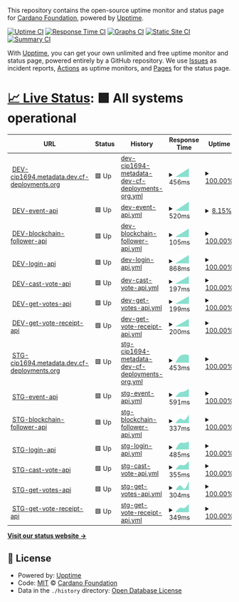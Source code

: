 This repository contains the open-source uptime monitor and status page for [Cardano Foundation](https://cardanofoundation.org), powered by [Upptime](https://github.com/upptime/upptime).

[![Uptime CI](https://github.com/cardano-foundation/cf-summit-evoting-status/workflows/Uptime%20CI/badge.svg)](https://github.com/cardano-foundation/cf-summit-evoting-status/actions?query=workflow%3A%22Uptime+CI%22)
[![Response Time CI](https://github.com/cardano-foundation/cf-summit-evoting-status/workflows/Response%20Time%20CI/badge.svg)](https://github.com/cardano-foundation/cf-summit-evoting-status/actions?query=workflow%3A%22Response+Time+CI%22)
[![Graphs CI](https://github.com/cardano-foundation/cf-summit-evoting-status/workflows/Graphs%20CI/badge.svg)](https://github.com/cardano-foundation/cf-summit-evoting-status/actions?query=workflow%3A%22Graphs+CI%22)
[![Static Site CI](https://github.com/cardano-foundation/cf-summit-evoting-status/workflows/Static%20Site%20CI/badge.svg)](https://github.com/cardano-foundation/cf-summit-evoting-status/actions?query=workflow%3A%22Static+Site+CI%22)
[![Summary CI](https://github.com/cardano-foundation/cf-summit-evoting-status/workflows/Summary%20CI/badge.svg)](https://github.com/cardano-foundation/cf-summit-evoting-status/actions?query=workflow%3A%22Summary+CI%22)

With [Upptime](https://upptime.js.org), you can get your own unlimited and free uptime monitor and status page, powered entirely by a GitHub repository. We use [Issues](https://github.com/cardano-foundation/cf-summit-evoting-status/issues) as incident reports, [Actions](https://github.com/cardano-foundation/cf-summit-evoting-status/actions) as uptime monitors, and [Pages](https://status.voting.summit.cardano.org) for the status page.

# [📈 Live Status](https://status.voting.summit.cardano.org): <!--live status--> **🟩 All systems operational**

<!--start: status pages-->
<!-- This summary is generated by Upptime (https://github.com/upptime/upptime) -->
<!-- Do not edit this manually, your changes will be overwritten -->
<!-- prettier-ignore -->
| URL | Status | History | Response Time | Uptime |
| --- | ------ | ------- | ------------- | ------ |
| <img alt="" src="https://icons.duckduckgo.com/ip3/dev.cf-cip1694-preprod.eu-west-1.metadata.dev.cf-deployments.org.ico" height="13"> [DEV-cip1694.metadata.dev.cf-deployments.org](https://dev.cf-cip1694-preprod.eu-west-1.metadata.dev.cf-deployments.org/) | 🟩 Up | [dev-cip1694-metadata-dev-cf-deployments-org.yml](https://github.com/cardano-foundation/cf-cip1694-ballot-status/commits/HEAD/history/dev-cip1694-metadata-dev-cf-deployments-org.yml) | <details><summary><img alt="Response time graph" src="./graphs/dev-cip1694-metadata-dev-cf-deployments-org/response-time-week.png" height="20"> 456ms</summary><br><a href="https://status.1694ballot.cardano.org/history/dev-cip1694-metadata-dev-cf-deployments-org"><img alt="Response time 456" src="https://img.shields.io/endpoint?url=https%3A%2F%2Fraw.githubusercontent.com%2Fcardano-foundation%2Fcf-cip1694-ballot-status%2FHEAD%2Fapi%2Fdev-cip1694-metadata-dev-cf-deployments-org%2Fresponse-time.json"></a><br><a href="https://status.1694ballot.cardano.org/history/dev-cip1694-metadata-dev-cf-deployments-org"><img alt="24-hour response time 456" src="https://img.shields.io/endpoint?url=https%3A%2F%2Fraw.githubusercontent.com%2Fcardano-foundation%2Fcf-cip1694-ballot-status%2FHEAD%2Fapi%2Fdev-cip1694-metadata-dev-cf-deployments-org%2Fresponse-time-day.json"></a><br><a href="https://status.1694ballot.cardano.org/history/dev-cip1694-metadata-dev-cf-deployments-org"><img alt="7-day response time 456" src="https://img.shields.io/endpoint?url=https%3A%2F%2Fraw.githubusercontent.com%2Fcardano-foundation%2Fcf-cip1694-ballot-status%2FHEAD%2Fapi%2Fdev-cip1694-metadata-dev-cf-deployments-org%2Fresponse-time-week.json"></a><br><a href="https://status.1694ballot.cardano.org/history/dev-cip1694-metadata-dev-cf-deployments-org"><img alt="30-day response time 456" src="https://img.shields.io/endpoint?url=https%3A%2F%2Fraw.githubusercontent.com%2Fcardano-foundation%2Fcf-cip1694-ballot-status%2FHEAD%2Fapi%2Fdev-cip1694-metadata-dev-cf-deployments-org%2Fresponse-time-month.json"></a><br><a href="https://status.1694ballot.cardano.org/history/dev-cip1694-metadata-dev-cf-deployments-org"><img alt="1-year response time 456" src="https://img.shields.io/endpoint?url=https%3A%2F%2Fraw.githubusercontent.com%2Fcardano-foundation%2Fcf-cip1694-ballot-status%2FHEAD%2Fapi%2Fdev-cip1694-metadata-dev-cf-deployments-org%2Fresponse-time-year.json"></a></details> | <details><summary><a href="https://status.1694ballot.cardano.org/history/dev-cip1694-metadata-dev-cf-deployments-org">100.00%</a></summary><a href="https://status.1694ballot.cardano.org/history/dev-cip1694-metadata-dev-cf-deployments-org"><img alt="All-time uptime 100.00%" src="https://img.shields.io/endpoint?url=https%3A%2F%2Fraw.githubusercontent.com%2Fcardano-foundation%2Fcf-cip1694-ballot-status%2FHEAD%2Fapi%2Fdev-cip1694-metadata-dev-cf-deployments-org%2Fuptime.json"></a><br><a href="https://status.1694ballot.cardano.org/history/dev-cip1694-metadata-dev-cf-deployments-org"><img alt="24-hour uptime 100.00%" src="https://img.shields.io/endpoint?url=https%3A%2F%2Fraw.githubusercontent.com%2Fcardano-foundation%2Fcf-cip1694-ballot-status%2FHEAD%2Fapi%2Fdev-cip1694-metadata-dev-cf-deployments-org%2Fuptime-day.json"></a><br><a href="https://status.1694ballot.cardano.org/history/dev-cip1694-metadata-dev-cf-deployments-org"><img alt="7-day uptime 100.00%" src="https://img.shields.io/endpoint?url=https%3A%2F%2Fraw.githubusercontent.com%2Fcardano-foundation%2Fcf-cip1694-ballot-status%2FHEAD%2Fapi%2Fdev-cip1694-metadata-dev-cf-deployments-org%2Fuptime-week.json"></a><br><a href="https://status.1694ballot.cardano.org/history/dev-cip1694-metadata-dev-cf-deployments-org"><img alt="30-day uptime 100.00%" src="https://img.shields.io/endpoint?url=https%3A%2F%2Fraw.githubusercontent.com%2Fcardano-foundation%2Fcf-cip1694-ballot-status%2FHEAD%2Fapi%2Fdev-cip1694-metadata-dev-cf-deployments-org%2Fuptime-month.json"></a><br><a href="https://status.1694ballot.cardano.org/history/dev-cip1694-metadata-dev-cf-deployments-org"><img alt="1-year uptime 100.00%" src="https://img.shields.io/endpoint?url=https%3A%2F%2Fraw.githubusercontent.com%2Fcardano-foundation%2Fcf-cip1694-ballot-status%2FHEAD%2Fapi%2Fdev-cip1694-metadata-dev-cf-deployments-org%2Fuptime-year.json"></a></details>
| <img alt="" src="https://icons.duckduckgo.com/ip3/follower-api.dev.cf-cip1694-preprod.eu-west-1.metadata.dev.cf-deployments.org.ico" height="13"> [DEV-event-api](https://follower-api.dev.cf-cip1694-preprod.eu-west-1.metadata.dev.cf-deployments.org/api/reference/event/CIP-1694_Pre_Ratification_F534) | 🟩 Up | [dev-event-api.yml](https://github.com/cardano-foundation/cf-cip1694-ballot-status/commits/HEAD/history/dev-event-api.yml) | <details><summary><img alt="Response time graph" src="./graphs/dev-event-api/response-time-week.png" height="20"> 520ms</summary><br><a href="https://status.1694ballot.cardano.org/history/dev-event-api"><img alt="Response time 520" src="https://img.shields.io/endpoint?url=https%3A%2F%2Fraw.githubusercontent.com%2Fcardano-foundation%2Fcf-cip1694-ballot-status%2FHEAD%2Fapi%2Fdev-event-api%2Fresponse-time.json"></a><br><a href="https://status.1694ballot.cardano.org/history/dev-event-api"><img alt="24-hour response time 520" src="https://img.shields.io/endpoint?url=https%3A%2F%2Fraw.githubusercontent.com%2Fcardano-foundation%2Fcf-cip1694-ballot-status%2FHEAD%2Fapi%2Fdev-event-api%2Fresponse-time-day.json"></a><br><a href="https://status.1694ballot.cardano.org/history/dev-event-api"><img alt="7-day response time 520" src="https://img.shields.io/endpoint?url=https%3A%2F%2Fraw.githubusercontent.com%2Fcardano-foundation%2Fcf-cip1694-ballot-status%2FHEAD%2Fapi%2Fdev-event-api%2Fresponse-time-week.json"></a><br><a href="https://status.1694ballot.cardano.org/history/dev-event-api"><img alt="30-day response time 520" src="https://img.shields.io/endpoint?url=https%3A%2F%2Fraw.githubusercontent.com%2Fcardano-foundation%2Fcf-cip1694-ballot-status%2FHEAD%2Fapi%2Fdev-event-api%2Fresponse-time-month.json"></a><br><a href="https://status.1694ballot.cardano.org/history/dev-event-api"><img alt="1-year response time 520" src="https://img.shields.io/endpoint?url=https%3A%2F%2Fraw.githubusercontent.com%2Fcardano-foundation%2Fcf-cip1694-ballot-status%2FHEAD%2Fapi%2Fdev-event-api%2Fresponse-time-year.json"></a></details> | <details><summary><a href="https://status.1694ballot.cardano.org/history/dev-event-api">8.15%</a></summary><a href="https://status.1694ballot.cardano.org/history/dev-event-api"><img alt="All-time uptime 8.15%" src="https://img.shields.io/endpoint?url=https%3A%2F%2Fraw.githubusercontent.com%2Fcardano-foundation%2Fcf-cip1694-ballot-status%2FHEAD%2Fapi%2Fdev-event-api%2Fuptime.json"></a><br><a href="https://status.1694ballot.cardano.org/history/dev-event-api"><img alt="24-hour uptime 8.15%" src="https://img.shields.io/endpoint?url=https%3A%2F%2Fraw.githubusercontent.com%2Fcardano-foundation%2Fcf-cip1694-ballot-status%2FHEAD%2Fapi%2Fdev-event-api%2Fuptime-day.json"></a><br><a href="https://status.1694ballot.cardano.org/history/dev-event-api"><img alt="7-day uptime 8.15%" src="https://img.shields.io/endpoint?url=https%3A%2F%2Fraw.githubusercontent.com%2Fcardano-foundation%2Fcf-cip1694-ballot-status%2FHEAD%2Fapi%2Fdev-event-api%2Fuptime-week.json"></a><br><a href="https://status.1694ballot.cardano.org/history/dev-event-api"><img alt="30-day uptime 8.15%" src="https://img.shields.io/endpoint?url=https%3A%2F%2Fraw.githubusercontent.com%2Fcardano-foundation%2Fcf-cip1694-ballot-status%2FHEAD%2Fapi%2Fdev-event-api%2Fuptime-month.json"></a><br><a href="https://status.1694ballot.cardano.org/history/dev-event-api"><img alt="1-year uptime 8.15%" src="https://img.shields.io/endpoint?url=https%3A%2F%2Fraw.githubusercontent.com%2Fcardano-foundation%2Fcf-cip1694-ballot-status%2FHEAD%2Fapi%2Fdev-event-api%2Fuptime-year.json"></a></details>
| <img alt="" src="https://icons.duckduckgo.com/ip3/follower-api.dev.cf-cip1694-preprod.eu-west-1.metadata.dev.cf-deployments.org.ico" height="13"> [DEV-blockchain-follower-api](https://follower-api.dev.cf-cip1694-preprod.eu-west-1.metadata.dev.cf-deployments.org/api/blockchain/tip) | 🟩 Up | [dev-blockchain-follower-api.yml](https://github.com/cardano-foundation/cf-cip1694-ballot-status/commits/HEAD/history/dev-blockchain-follower-api.yml) | <details><summary><img alt="Response time graph" src="./graphs/dev-blockchain-follower-api/response-time-week.png" height="20"> 105ms</summary><br><a href="https://status.1694ballot.cardano.org/history/dev-blockchain-follower-api"><img alt="Response time 105" src="https://img.shields.io/endpoint?url=https%3A%2F%2Fraw.githubusercontent.com%2Fcardano-foundation%2Fcf-cip1694-ballot-status%2FHEAD%2Fapi%2Fdev-blockchain-follower-api%2Fresponse-time.json"></a><br><a href="https://status.1694ballot.cardano.org/history/dev-blockchain-follower-api"><img alt="24-hour response time 105" src="https://img.shields.io/endpoint?url=https%3A%2F%2Fraw.githubusercontent.com%2Fcardano-foundation%2Fcf-cip1694-ballot-status%2FHEAD%2Fapi%2Fdev-blockchain-follower-api%2Fresponse-time-day.json"></a><br><a href="https://status.1694ballot.cardano.org/history/dev-blockchain-follower-api"><img alt="7-day response time 105" src="https://img.shields.io/endpoint?url=https%3A%2F%2Fraw.githubusercontent.com%2Fcardano-foundation%2Fcf-cip1694-ballot-status%2FHEAD%2Fapi%2Fdev-blockchain-follower-api%2Fresponse-time-week.json"></a><br><a href="https://status.1694ballot.cardano.org/history/dev-blockchain-follower-api"><img alt="30-day response time 105" src="https://img.shields.io/endpoint?url=https%3A%2F%2Fraw.githubusercontent.com%2Fcardano-foundation%2Fcf-cip1694-ballot-status%2FHEAD%2Fapi%2Fdev-blockchain-follower-api%2Fresponse-time-month.json"></a><br><a href="https://status.1694ballot.cardano.org/history/dev-blockchain-follower-api"><img alt="1-year response time 105" src="https://img.shields.io/endpoint?url=https%3A%2F%2Fraw.githubusercontent.com%2Fcardano-foundation%2Fcf-cip1694-ballot-status%2FHEAD%2Fapi%2Fdev-blockchain-follower-api%2Fresponse-time-year.json"></a></details> | <details><summary><a href="https://status.1694ballot.cardano.org/history/dev-blockchain-follower-api">100.00%</a></summary><a href="https://status.1694ballot.cardano.org/history/dev-blockchain-follower-api"><img alt="All-time uptime 100.00%" src="https://img.shields.io/endpoint?url=https%3A%2F%2Fraw.githubusercontent.com%2Fcardano-foundation%2Fcf-cip1694-ballot-status%2FHEAD%2Fapi%2Fdev-blockchain-follower-api%2Fuptime.json"></a><br><a href="https://status.1694ballot.cardano.org/history/dev-blockchain-follower-api"><img alt="24-hour uptime 100.00%" src="https://img.shields.io/endpoint?url=https%3A%2F%2Fraw.githubusercontent.com%2Fcardano-foundation%2Fcf-cip1694-ballot-status%2FHEAD%2Fapi%2Fdev-blockchain-follower-api%2Fuptime-day.json"></a><br><a href="https://status.1694ballot.cardano.org/history/dev-blockchain-follower-api"><img alt="7-day uptime 100.00%" src="https://img.shields.io/endpoint?url=https%3A%2F%2Fraw.githubusercontent.com%2Fcardano-foundation%2Fcf-cip1694-ballot-status%2FHEAD%2Fapi%2Fdev-blockchain-follower-api%2Fuptime-week.json"></a><br><a href="https://status.1694ballot.cardano.org/history/dev-blockchain-follower-api"><img alt="30-day uptime 100.00%" src="https://img.shields.io/endpoint?url=https%3A%2F%2Fraw.githubusercontent.com%2Fcardano-foundation%2Fcf-cip1694-ballot-status%2FHEAD%2Fapi%2Fdev-blockchain-follower-api%2Fuptime-month.json"></a><br><a href="https://status.1694ballot.cardano.org/history/dev-blockchain-follower-api"><img alt="1-year uptime 100.00%" src="https://img.shields.io/endpoint?url=https%3A%2F%2Fraw.githubusercontent.com%2Fcardano-foundation%2Fcf-cip1694-ballot-status%2FHEAD%2Fapi%2Fdev-blockchain-follower-api%2Fuptime-year.json"></a></details>
| <img alt="" src="https://icons.duckduckgo.com/ip3/api.dev.cf-cip1694-preprod.eu-west-1.metadata.dev.cf-deployments.org.ico" height="13"> [DEV-login-api](http://api.dev.cf-cip1694-preprod.eu-west-1.metadata.dev.cf-deployments.org/api/auth/login) | 🟩 Up | [dev-login-api.yml](https://github.com/cardano-foundation/cf-cip1694-ballot-status/commits/HEAD/history/dev-login-api.yml) | <details><summary><img alt="Response time graph" src="./graphs/dev-login-api/response-time-week.png" height="20"> 868ms</summary><br><a href="https://status.1694ballot.cardano.org/history/dev-login-api"><img alt="Response time 868" src="https://img.shields.io/endpoint?url=https%3A%2F%2Fraw.githubusercontent.com%2Fcardano-foundation%2Fcf-cip1694-ballot-status%2FHEAD%2Fapi%2Fdev-login-api%2Fresponse-time.json"></a><br><a href="https://status.1694ballot.cardano.org/history/dev-login-api"><img alt="24-hour response time 868" src="https://img.shields.io/endpoint?url=https%3A%2F%2Fraw.githubusercontent.com%2Fcardano-foundation%2Fcf-cip1694-ballot-status%2FHEAD%2Fapi%2Fdev-login-api%2Fresponse-time-day.json"></a><br><a href="https://status.1694ballot.cardano.org/history/dev-login-api"><img alt="7-day response time 868" src="https://img.shields.io/endpoint?url=https%3A%2F%2Fraw.githubusercontent.com%2Fcardano-foundation%2Fcf-cip1694-ballot-status%2FHEAD%2Fapi%2Fdev-login-api%2Fresponse-time-week.json"></a><br><a href="https://status.1694ballot.cardano.org/history/dev-login-api"><img alt="30-day response time 868" src="https://img.shields.io/endpoint?url=https%3A%2F%2Fraw.githubusercontent.com%2Fcardano-foundation%2Fcf-cip1694-ballot-status%2FHEAD%2Fapi%2Fdev-login-api%2Fresponse-time-month.json"></a><br><a href="https://status.1694ballot.cardano.org/history/dev-login-api"><img alt="1-year response time 868" src="https://img.shields.io/endpoint?url=https%3A%2F%2Fraw.githubusercontent.com%2Fcardano-foundation%2Fcf-cip1694-ballot-status%2FHEAD%2Fapi%2Fdev-login-api%2Fresponse-time-year.json"></a></details> | <details><summary><a href="https://status.1694ballot.cardano.org/history/dev-login-api">100.00%</a></summary><a href="https://status.1694ballot.cardano.org/history/dev-login-api"><img alt="All-time uptime 100.00%" src="https://img.shields.io/endpoint?url=https%3A%2F%2Fraw.githubusercontent.com%2Fcardano-foundation%2Fcf-cip1694-ballot-status%2FHEAD%2Fapi%2Fdev-login-api%2Fuptime.json"></a><br><a href="https://status.1694ballot.cardano.org/history/dev-login-api"><img alt="24-hour uptime 100.00%" src="https://img.shields.io/endpoint?url=https%3A%2F%2Fraw.githubusercontent.com%2Fcardano-foundation%2Fcf-cip1694-ballot-status%2FHEAD%2Fapi%2Fdev-login-api%2Fuptime-day.json"></a><br><a href="https://status.1694ballot.cardano.org/history/dev-login-api"><img alt="7-day uptime 100.00%" src="https://img.shields.io/endpoint?url=https%3A%2F%2Fraw.githubusercontent.com%2Fcardano-foundation%2Fcf-cip1694-ballot-status%2FHEAD%2Fapi%2Fdev-login-api%2Fuptime-week.json"></a><br><a href="https://status.1694ballot.cardano.org/history/dev-login-api"><img alt="30-day uptime 100.00%" src="https://img.shields.io/endpoint?url=https%3A%2F%2Fraw.githubusercontent.com%2Fcardano-foundation%2Fcf-cip1694-ballot-status%2FHEAD%2Fapi%2Fdev-login-api%2Fuptime-month.json"></a><br><a href="https://status.1694ballot.cardano.org/history/dev-login-api"><img alt="1-year uptime 100.00%" src="https://img.shields.io/endpoint?url=https%3A%2F%2Fraw.githubusercontent.com%2Fcardano-foundation%2Fcf-cip1694-ballot-status%2FHEAD%2Fapi%2Fdev-login-api%2Fuptime-year.json"></a></details>
| <img alt="" src="https://icons.duckduckgo.com/ip3/api.dev.cf-cip1694-preprod.eu-west-1.metadata.dev.cf-deployments.org.ico" height="13"> [DEV-cast-vote-api](http://api.dev.cf-cip1694-preprod.eu-west-1.metadata.dev.cf-deployments.org/api/vote/cast) | 🟩 Up | [dev-cast-vote-api.yml](https://github.com/cardano-foundation/cf-cip1694-ballot-status/commits/HEAD/history/dev-cast-vote-api.yml) | <details><summary><img alt="Response time graph" src="./graphs/dev-cast-vote-api/response-time-week.png" height="20"> 197ms</summary><br><a href="https://status.1694ballot.cardano.org/history/dev-cast-vote-api"><img alt="Response time 197" src="https://img.shields.io/endpoint?url=https%3A%2F%2Fraw.githubusercontent.com%2Fcardano-foundation%2Fcf-cip1694-ballot-status%2FHEAD%2Fapi%2Fdev-cast-vote-api%2Fresponse-time.json"></a><br><a href="https://status.1694ballot.cardano.org/history/dev-cast-vote-api"><img alt="24-hour response time 197" src="https://img.shields.io/endpoint?url=https%3A%2F%2Fraw.githubusercontent.com%2Fcardano-foundation%2Fcf-cip1694-ballot-status%2FHEAD%2Fapi%2Fdev-cast-vote-api%2Fresponse-time-day.json"></a><br><a href="https://status.1694ballot.cardano.org/history/dev-cast-vote-api"><img alt="7-day response time 197" src="https://img.shields.io/endpoint?url=https%3A%2F%2Fraw.githubusercontent.com%2Fcardano-foundation%2Fcf-cip1694-ballot-status%2FHEAD%2Fapi%2Fdev-cast-vote-api%2Fresponse-time-week.json"></a><br><a href="https://status.1694ballot.cardano.org/history/dev-cast-vote-api"><img alt="30-day response time 197" src="https://img.shields.io/endpoint?url=https%3A%2F%2Fraw.githubusercontent.com%2Fcardano-foundation%2Fcf-cip1694-ballot-status%2FHEAD%2Fapi%2Fdev-cast-vote-api%2Fresponse-time-month.json"></a><br><a href="https://status.1694ballot.cardano.org/history/dev-cast-vote-api"><img alt="1-year response time 197" src="https://img.shields.io/endpoint?url=https%3A%2F%2Fraw.githubusercontent.com%2Fcardano-foundation%2Fcf-cip1694-ballot-status%2FHEAD%2Fapi%2Fdev-cast-vote-api%2Fresponse-time-year.json"></a></details> | <details><summary><a href="https://status.1694ballot.cardano.org/history/dev-cast-vote-api">100.00%</a></summary><a href="https://status.1694ballot.cardano.org/history/dev-cast-vote-api"><img alt="All-time uptime 100.00%" src="https://img.shields.io/endpoint?url=https%3A%2F%2Fraw.githubusercontent.com%2Fcardano-foundation%2Fcf-cip1694-ballot-status%2FHEAD%2Fapi%2Fdev-cast-vote-api%2Fuptime.json"></a><br><a href="https://status.1694ballot.cardano.org/history/dev-cast-vote-api"><img alt="24-hour uptime 100.00%" src="https://img.shields.io/endpoint?url=https%3A%2F%2Fraw.githubusercontent.com%2Fcardano-foundation%2Fcf-cip1694-ballot-status%2FHEAD%2Fapi%2Fdev-cast-vote-api%2Fuptime-day.json"></a><br><a href="https://status.1694ballot.cardano.org/history/dev-cast-vote-api"><img alt="7-day uptime 100.00%" src="https://img.shields.io/endpoint?url=https%3A%2F%2Fraw.githubusercontent.com%2Fcardano-foundation%2Fcf-cip1694-ballot-status%2FHEAD%2Fapi%2Fdev-cast-vote-api%2Fuptime-week.json"></a><br><a href="https://status.1694ballot.cardano.org/history/dev-cast-vote-api"><img alt="30-day uptime 100.00%" src="https://img.shields.io/endpoint?url=https%3A%2F%2Fraw.githubusercontent.com%2Fcardano-foundation%2Fcf-cip1694-ballot-status%2FHEAD%2Fapi%2Fdev-cast-vote-api%2Fuptime-month.json"></a><br><a href="https://status.1694ballot.cardano.org/history/dev-cast-vote-api"><img alt="1-year uptime 100.00%" src="https://img.shields.io/endpoint?url=https%3A%2F%2Fraw.githubusercontent.com%2Fcardano-foundation%2Fcf-cip1694-ballot-status%2FHEAD%2Fapi%2Fdev-cast-vote-api%2Fuptime-year.json"></a></details>
| <img alt="" src="https://icons.duckduckgo.com/ip3/api.dev.cf-cip1694-preprod.eu-west-1.metadata.dev.cf-deployments.org.ico" height="13"> [DEV-get-votes-api](http://api.dev.cf-cip1694-preprod.eu-west-1.metadata.dev.cf-deployments.org/api/vote/votes/CIP-1694_Pre_Ratification_F534) | 🟩 Up | [dev-get-votes-api.yml](https://github.com/cardano-foundation/cf-cip1694-ballot-status/commits/HEAD/history/dev-get-votes-api.yml) | <details><summary><img alt="Response time graph" src="./graphs/dev-get-votes-api/response-time-week.png" height="20"> 199ms</summary><br><a href="https://status.1694ballot.cardano.org/history/dev-get-votes-api"><img alt="Response time 199" src="https://img.shields.io/endpoint?url=https%3A%2F%2Fraw.githubusercontent.com%2Fcardano-foundation%2Fcf-cip1694-ballot-status%2FHEAD%2Fapi%2Fdev-get-votes-api%2Fresponse-time.json"></a><br><a href="https://status.1694ballot.cardano.org/history/dev-get-votes-api"><img alt="24-hour response time 199" src="https://img.shields.io/endpoint?url=https%3A%2F%2Fraw.githubusercontent.com%2Fcardano-foundation%2Fcf-cip1694-ballot-status%2FHEAD%2Fapi%2Fdev-get-votes-api%2Fresponse-time-day.json"></a><br><a href="https://status.1694ballot.cardano.org/history/dev-get-votes-api"><img alt="7-day response time 199" src="https://img.shields.io/endpoint?url=https%3A%2F%2Fraw.githubusercontent.com%2Fcardano-foundation%2Fcf-cip1694-ballot-status%2FHEAD%2Fapi%2Fdev-get-votes-api%2Fresponse-time-week.json"></a><br><a href="https://status.1694ballot.cardano.org/history/dev-get-votes-api"><img alt="30-day response time 199" src="https://img.shields.io/endpoint?url=https%3A%2F%2Fraw.githubusercontent.com%2Fcardano-foundation%2Fcf-cip1694-ballot-status%2FHEAD%2Fapi%2Fdev-get-votes-api%2Fresponse-time-month.json"></a><br><a href="https://status.1694ballot.cardano.org/history/dev-get-votes-api"><img alt="1-year response time 199" src="https://img.shields.io/endpoint?url=https%3A%2F%2Fraw.githubusercontent.com%2Fcardano-foundation%2Fcf-cip1694-ballot-status%2FHEAD%2Fapi%2Fdev-get-votes-api%2Fresponse-time-year.json"></a></details> | <details><summary><a href="https://status.1694ballot.cardano.org/history/dev-get-votes-api">100.00%</a></summary><a href="https://status.1694ballot.cardano.org/history/dev-get-votes-api"><img alt="All-time uptime 100.00%" src="https://img.shields.io/endpoint?url=https%3A%2F%2Fraw.githubusercontent.com%2Fcardano-foundation%2Fcf-cip1694-ballot-status%2FHEAD%2Fapi%2Fdev-get-votes-api%2Fuptime.json"></a><br><a href="https://status.1694ballot.cardano.org/history/dev-get-votes-api"><img alt="24-hour uptime 100.00%" src="https://img.shields.io/endpoint?url=https%3A%2F%2Fraw.githubusercontent.com%2Fcardano-foundation%2Fcf-cip1694-ballot-status%2FHEAD%2Fapi%2Fdev-get-votes-api%2Fuptime-day.json"></a><br><a href="https://status.1694ballot.cardano.org/history/dev-get-votes-api"><img alt="7-day uptime 100.00%" src="https://img.shields.io/endpoint?url=https%3A%2F%2Fraw.githubusercontent.com%2Fcardano-foundation%2Fcf-cip1694-ballot-status%2FHEAD%2Fapi%2Fdev-get-votes-api%2Fuptime-week.json"></a><br><a href="https://status.1694ballot.cardano.org/history/dev-get-votes-api"><img alt="30-day uptime 100.00%" src="https://img.shields.io/endpoint?url=https%3A%2F%2Fraw.githubusercontent.com%2Fcardano-foundation%2Fcf-cip1694-ballot-status%2FHEAD%2Fapi%2Fdev-get-votes-api%2Fuptime-month.json"></a><br><a href="https://status.1694ballot.cardano.org/history/dev-get-votes-api"><img alt="1-year uptime 100.00%" src="https://img.shields.io/endpoint?url=https%3A%2F%2Fraw.githubusercontent.com%2Fcardano-foundation%2Fcf-cip1694-ballot-status%2FHEAD%2Fapi%2Fdev-get-votes-api%2Fuptime-year.json"></a></details>
| <img alt="" src="https://icons.duckduckgo.com/ip3/api.dev.cf-cip1694-preprod.eu-west-1.metadata.dev.cf-deployments.org.ico" height="13"> [DEV-get-vote-receipt-api](http://api.dev.cf-cip1694-preprod.eu-west-1.metadata.dev.cf-deployments.org/api/vote/receipt/CIP-1694_Pre_Ratification_F534/AMBASSADOR) | 🟩 Up | [dev-get-vote-receipt-api.yml](https://github.com/cardano-foundation/cf-cip1694-ballot-status/commits/HEAD/history/dev-get-vote-receipt-api.yml) | <details><summary><img alt="Response time graph" src="./graphs/dev-get-vote-receipt-api/response-time-week.png" height="20"> 200ms</summary><br><a href="https://status.1694ballot.cardano.org/history/dev-get-vote-receipt-api"><img alt="Response time 200" src="https://img.shields.io/endpoint?url=https%3A%2F%2Fraw.githubusercontent.com%2Fcardano-foundation%2Fcf-cip1694-ballot-status%2FHEAD%2Fapi%2Fdev-get-vote-receipt-api%2Fresponse-time.json"></a><br><a href="https://status.1694ballot.cardano.org/history/dev-get-vote-receipt-api"><img alt="24-hour response time 200" src="https://img.shields.io/endpoint?url=https%3A%2F%2Fraw.githubusercontent.com%2Fcardano-foundation%2Fcf-cip1694-ballot-status%2FHEAD%2Fapi%2Fdev-get-vote-receipt-api%2Fresponse-time-day.json"></a><br><a href="https://status.1694ballot.cardano.org/history/dev-get-vote-receipt-api"><img alt="7-day response time 200" src="https://img.shields.io/endpoint?url=https%3A%2F%2Fraw.githubusercontent.com%2Fcardano-foundation%2Fcf-cip1694-ballot-status%2FHEAD%2Fapi%2Fdev-get-vote-receipt-api%2Fresponse-time-week.json"></a><br><a href="https://status.1694ballot.cardano.org/history/dev-get-vote-receipt-api"><img alt="30-day response time 200" src="https://img.shields.io/endpoint?url=https%3A%2F%2Fraw.githubusercontent.com%2Fcardano-foundation%2Fcf-cip1694-ballot-status%2FHEAD%2Fapi%2Fdev-get-vote-receipt-api%2Fresponse-time-month.json"></a><br><a href="https://status.1694ballot.cardano.org/history/dev-get-vote-receipt-api"><img alt="1-year response time 200" src="https://img.shields.io/endpoint?url=https%3A%2F%2Fraw.githubusercontent.com%2Fcardano-foundation%2Fcf-cip1694-ballot-status%2FHEAD%2Fapi%2Fdev-get-vote-receipt-api%2Fresponse-time-year.json"></a></details> | <details><summary><a href="https://status.1694ballot.cardano.org/history/dev-get-vote-receipt-api">100.00%</a></summary><a href="https://status.1694ballot.cardano.org/history/dev-get-vote-receipt-api"><img alt="All-time uptime 100.00%" src="https://img.shields.io/endpoint?url=https%3A%2F%2Fraw.githubusercontent.com%2Fcardano-foundation%2Fcf-cip1694-ballot-status%2FHEAD%2Fapi%2Fdev-get-vote-receipt-api%2Fuptime.json"></a><br><a href="https://status.1694ballot.cardano.org/history/dev-get-vote-receipt-api"><img alt="24-hour uptime 100.00%" src="https://img.shields.io/endpoint?url=https%3A%2F%2Fraw.githubusercontent.com%2Fcardano-foundation%2Fcf-cip1694-ballot-status%2FHEAD%2Fapi%2Fdev-get-vote-receipt-api%2Fuptime-day.json"></a><br><a href="https://status.1694ballot.cardano.org/history/dev-get-vote-receipt-api"><img alt="7-day uptime 100.00%" src="https://img.shields.io/endpoint?url=https%3A%2F%2Fraw.githubusercontent.com%2Fcardano-foundation%2Fcf-cip1694-ballot-status%2FHEAD%2Fapi%2Fdev-get-vote-receipt-api%2Fuptime-week.json"></a><br><a href="https://status.1694ballot.cardano.org/history/dev-get-vote-receipt-api"><img alt="30-day uptime 100.00%" src="https://img.shields.io/endpoint?url=https%3A%2F%2Fraw.githubusercontent.com%2Fcardano-foundation%2Fcf-cip1694-ballot-status%2FHEAD%2Fapi%2Fdev-get-vote-receipt-api%2Fuptime-month.json"></a><br><a href="https://status.1694ballot.cardano.org/history/dev-get-vote-receipt-api"><img alt="1-year uptime 100.00%" src="https://img.shields.io/endpoint?url=https%3A%2F%2Fraw.githubusercontent.com%2Fcardano-foundation%2Fcf-cip1694-ballot-status%2FHEAD%2Fapi%2Fdev-get-vote-receipt-api%2Fuptime-year.json"></a></details>
| <img alt="" src="https://icons.duckduckgo.com/ip3/cip1694.metadata.dev.cf-deployments.org.ico" height="13"> [STG-cip1694.metadata.dev.cf-deployments.org](https://cip1694.metadata.dev.cf-deployments.org/) | 🟩 Up | [stg-cip1694-metadata-dev-cf-deployments-org.yml](https://github.com/cardano-foundation/cf-cip1694-ballot-status/commits/HEAD/history/stg-cip1694-metadata-dev-cf-deployments-org.yml) | <details><summary><img alt="Response time graph" src="./graphs/stg-cip1694-metadata-dev-cf-deployments-org/response-time-week.png" height="20"> 453ms</summary><br><a href="https://status.1694ballot.cardano.org/history/stg-cip1694-metadata-dev-cf-deployments-org"><img alt="Response time 453" src="https://img.shields.io/endpoint?url=https%3A%2F%2Fraw.githubusercontent.com%2Fcardano-foundation%2Fcf-cip1694-ballot-status%2FHEAD%2Fapi%2Fstg-cip1694-metadata-dev-cf-deployments-org%2Fresponse-time.json"></a><br><a href="https://status.1694ballot.cardano.org/history/stg-cip1694-metadata-dev-cf-deployments-org"><img alt="24-hour response time 453" src="https://img.shields.io/endpoint?url=https%3A%2F%2Fraw.githubusercontent.com%2Fcardano-foundation%2Fcf-cip1694-ballot-status%2FHEAD%2Fapi%2Fstg-cip1694-metadata-dev-cf-deployments-org%2Fresponse-time-day.json"></a><br><a href="https://status.1694ballot.cardano.org/history/stg-cip1694-metadata-dev-cf-deployments-org"><img alt="7-day response time 453" src="https://img.shields.io/endpoint?url=https%3A%2F%2Fraw.githubusercontent.com%2Fcardano-foundation%2Fcf-cip1694-ballot-status%2FHEAD%2Fapi%2Fstg-cip1694-metadata-dev-cf-deployments-org%2Fresponse-time-week.json"></a><br><a href="https://status.1694ballot.cardano.org/history/stg-cip1694-metadata-dev-cf-deployments-org"><img alt="30-day response time 453" src="https://img.shields.io/endpoint?url=https%3A%2F%2Fraw.githubusercontent.com%2Fcardano-foundation%2Fcf-cip1694-ballot-status%2FHEAD%2Fapi%2Fstg-cip1694-metadata-dev-cf-deployments-org%2Fresponse-time-month.json"></a><br><a href="https://status.1694ballot.cardano.org/history/stg-cip1694-metadata-dev-cf-deployments-org"><img alt="1-year response time 453" src="https://img.shields.io/endpoint?url=https%3A%2F%2Fraw.githubusercontent.com%2Fcardano-foundation%2Fcf-cip1694-ballot-status%2FHEAD%2Fapi%2Fstg-cip1694-metadata-dev-cf-deployments-org%2Fresponse-time-year.json"></a></details> | <details><summary><a href="https://status.1694ballot.cardano.org/history/stg-cip1694-metadata-dev-cf-deployments-org">100.00%</a></summary><a href="https://status.1694ballot.cardano.org/history/stg-cip1694-metadata-dev-cf-deployments-org"><img alt="All-time uptime 100.00%" src="https://img.shields.io/endpoint?url=https%3A%2F%2Fraw.githubusercontent.com%2Fcardano-foundation%2Fcf-cip1694-ballot-status%2FHEAD%2Fapi%2Fstg-cip1694-metadata-dev-cf-deployments-org%2Fuptime.json"></a><br><a href="https://status.1694ballot.cardano.org/history/stg-cip1694-metadata-dev-cf-deployments-org"><img alt="24-hour uptime 100.00%" src="https://img.shields.io/endpoint?url=https%3A%2F%2Fraw.githubusercontent.com%2Fcardano-foundation%2Fcf-cip1694-ballot-status%2FHEAD%2Fapi%2Fstg-cip1694-metadata-dev-cf-deployments-org%2Fuptime-day.json"></a><br><a href="https://status.1694ballot.cardano.org/history/stg-cip1694-metadata-dev-cf-deployments-org"><img alt="7-day uptime 100.00%" src="https://img.shields.io/endpoint?url=https%3A%2F%2Fraw.githubusercontent.com%2Fcardano-foundation%2Fcf-cip1694-ballot-status%2FHEAD%2Fapi%2Fstg-cip1694-metadata-dev-cf-deployments-org%2Fuptime-week.json"></a><br><a href="https://status.1694ballot.cardano.org/history/stg-cip1694-metadata-dev-cf-deployments-org"><img alt="30-day uptime 100.00%" src="https://img.shields.io/endpoint?url=https%3A%2F%2Fraw.githubusercontent.com%2Fcardano-foundation%2Fcf-cip1694-ballot-status%2FHEAD%2Fapi%2Fstg-cip1694-metadata-dev-cf-deployments-org%2Fuptime-month.json"></a><br><a href="https://status.1694ballot.cardano.org/history/stg-cip1694-metadata-dev-cf-deployments-org"><img alt="1-year uptime 100.00%" src="https://img.shields.io/endpoint?url=https%3A%2F%2Fraw.githubusercontent.com%2Fcardano-foundation%2Fcf-cip1694-ballot-status%2FHEAD%2Fapi%2Fstg-cip1694-metadata-dev-cf-deployments-org%2Fuptime-year.json"></a></details>
| <img alt="" src="https://icons.duckduckgo.com/ip3/follower-api.cip1694.metadata.dev.cf-deployments.org.ico" height="13"> [STG-event-api](https://follower-api.cip1694.metadata.dev.cf-deployments.org/api/reference/event/CIP-1694_Pre_Ratification_B240) | 🟩 Up | [stg-event-api.yml](https://github.com/cardano-foundation/cf-cip1694-ballot-status/commits/HEAD/history/stg-event-api.yml) | <details><summary><img alt="Response time graph" src="./graphs/stg-event-api/response-time-week.png" height="20"> 591ms</summary><br><a href="https://status.1694ballot.cardano.org/history/stg-event-api"><img alt="Response time 591" src="https://img.shields.io/endpoint?url=https%3A%2F%2Fraw.githubusercontent.com%2Fcardano-foundation%2Fcf-cip1694-ballot-status%2FHEAD%2Fapi%2Fstg-event-api%2Fresponse-time.json"></a><br><a href="https://status.1694ballot.cardano.org/history/stg-event-api"><img alt="24-hour response time 591" src="https://img.shields.io/endpoint?url=https%3A%2F%2Fraw.githubusercontent.com%2Fcardano-foundation%2Fcf-cip1694-ballot-status%2FHEAD%2Fapi%2Fstg-event-api%2Fresponse-time-day.json"></a><br><a href="https://status.1694ballot.cardano.org/history/stg-event-api"><img alt="7-day response time 591" src="https://img.shields.io/endpoint?url=https%3A%2F%2Fraw.githubusercontent.com%2Fcardano-foundation%2Fcf-cip1694-ballot-status%2FHEAD%2Fapi%2Fstg-event-api%2Fresponse-time-week.json"></a><br><a href="https://status.1694ballot.cardano.org/history/stg-event-api"><img alt="30-day response time 591" src="https://img.shields.io/endpoint?url=https%3A%2F%2Fraw.githubusercontent.com%2Fcardano-foundation%2Fcf-cip1694-ballot-status%2FHEAD%2Fapi%2Fstg-event-api%2Fresponse-time-month.json"></a><br><a href="https://status.1694ballot.cardano.org/history/stg-event-api"><img alt="1-year response time 591" src="https://img.shields.io/endpoint?url=https%3A%2F%2Fraw.githubusercontent.com%2Fcardano-foundation%2Fcf-cip1694-ballot-status%2FHEAD%2Fapi%2Fstg-event-api%2Fresponse-time-year.json"></a></details> | <details><summary><a href="https://status.1694ballot.cardano.org/history/stg-event-api">100.00%</a></summary><a href="https://status.1694ballot.cardano.org/history/stg-event-api"><img alt="All-time uptime 100.00%" src="https://img.shields.io/endpoint?url=https%3A%2F%2Fraw.githubusercontent.com%2Fcardano-foundation%2Fcf-cip1694-ballot-status%2FHEAD%2Fapi%2Fstg-event-api%2Fuptime.json"></a><br><a href="https://status.1694ballot.cardano.org/history/stg-event-api"><img alt="24-hour uptime 100.00%" src="https://img.shields.io/endpoint?url=https%3A%2F%2Fraw.githubusercontent.com%2Fcardano-foundation%2Fcf-cip1694-ballot-status%2FHEAD%2Fapi%2Fstg-event-api%2Fuptime-day.json"></a><br><a href="https://status.1694ballot.cardano.org/history/stg-event-api"><img alt="7-day uptime 100.00%" src="https://img.shields.io/endpoint?url=https%3A%2F%2Fraw.githubusercontent.com%2Fcardano-foundation%2Fcf-cip1694-ballot-status%2FHEAD%2Fapi%2Fstg-event-api%2Fuptime-week.json"></a><br><a href="https://status.1694ballot.cardano.org/history/stg-event-api"><img alt="30-day uptime 100.00%" src="https://img.shields.io/endpoint?url=https%3A%2F%2Fraw.githubusercontent.com%2Fcardano-foundation%2Fcf-cip1694-ballot-status%2FHEAD%2Fapi%2Fstg-event-api%2Fuptime-month.json"></a><br><a href="https://status.1694ballot.cardano.org/history/stg-event-api"><img alt="1-year uptime 100.00%" src="https://img.shields.io/endpoint?url=https%3A%2F%2Fraw.githubusercontent.com%2Fcardano-foundation%2Fcf-cip1694-ballot-status%2FHEAD%2Fapi%2Fstg-event-api%2Fuptime-year.json"></a></details>
| <img alt="" src="https://icons.duckduckgo.com/ip3/follower-api.cip1694.metadata.dev.cf-deployments.org.ico" height="13"> [STG-blockchain-follower-api](https://follower-api.cip1694.metadata.dev.cf-deployments.org/api/blockchain/tip) | 🟩 Up | [stg-blockchain-follower-api.yml](https://github.com/cardano-foundation/cf-cip1694-ballot-status/commits/HEAD/history/stg-blockchain-follower-api.yml) | <details><summary><img alt="Response time graph" src="./graphs/stg-blockchain-follower-api/response-time-week.png" height="20"> 337ms</summary><br><a href="https://status.1694ballot.cardano.org/history/stg-blockchain-follower-api"><img alt="Response time 337" src="https://img.shields.io/endpoint?url=https%3A%2F%2Fraw.githubusercontent.com%2Fcardano-foundation%2Fcf-cip1694-ballot-status%2FHEAD%2Fapi%2Fstg-blockchain-follower-api%2Fresponse-time.json"></a><br><a href="https://status.1694ballot.cardano.org/history/stg-blockchain-follower-api"><img alt="24-hour response time 337" src="https://img.shields.io/endpoint?url=https%3A%2F%2Fraw.githubusercontent.com%2Fcardano-foundation%2Fcf-cip1694-ballot-status%2FHEAD%2Fapi%2Fstg-blockchain-follower-api%2Fresponse-time-day.json"></a><br><a href="https://status.1694ballot.cardano.org/history/stg-blockchain-follower-api"><img alt="7-day response time 337" src="https://img.shields.io/endpoint?url=https%3A%2F%2Fraw.githubusercontent.com%2Fcardano-foundation%2Fcf-cip1694-ballot-status%2FHEAD%2Fapi%2Fstg-blockchain-follower-api%2Fresponse-time-week.json"></a><br><a href="https://status.1694ballot.cardano.org/history/stg-blockchain-follower-api"><img alt="30-day response time 337" src="https://img.shields.io/endpoint?url=https%3A%2F%2Fraw.githubusercontent.com%2Fcardano-foundation%2Fcf-cip1694-ballot-status%2FHEAD%2Fapi%2Fstg-blockchain-follower-api%2Fresponse-time-month.json"></a><br><a href="https://status.1694ballot.cardano.org/history/stg-blockchain-follower-api"><img alt="1-year response time 337" src="https://img.shields.io/endpoint?url=https%3A%2F%2Fraw.githubusercontent.com%2Fcardano-foundation%2Fcf-cip1694-ballot-status%2FHEAD%2Fapi%2Fstg-blockchain-follower-api%2Fresponse-time-year.json"></a></details> | <details><summary><a href="https://status.1694ballot.cardano.org/history/stg-blockchain-follower-api">100.00%</a></summary><a href="https://status.1694ballot.cardano.org/history/stg-blockchain-follower-api"><img alt="All-time uptime 100.00%" src="https://img.shields.io/endpoint?url=https%3A%2F%2Fraw.githubusercontent.com%2Fcardano-foundation%2Fcf-cip1694-ballot-status%2FHEAD%2Fapi%2Fstg-blockchain-follower-api%2Fuptime.json"></a><br><a href="https://status.1694ballot.cardano.org/history/stg-blockchain-follower-api"><img alt="24-hour uptime 100.00%" src="https://img.shields.io/endpoint?url=https%3A%2F%2Fraw.githubusercontent.com%2Fcardano-foundation%2Fcf-cip1694-ballot-status%2FHEAD%2Fapi%2Fstg-blockchain-follower-api%2Fuptime-day.json"></a><br><a href="https://status.1694ballot.cardano.org/history/stg-blockchain-follower-api"><img alt="7-day uptime 100.00%" src="https://img.shields.io/endpoint?url=https%3A%2F%2Fraw.githubusercontent.com%2Fcardano-foundation%2Fcf-cip1694-ballot-status%2FHEAD%2Fapi%2Fstg-blockchain-follower-api%2Fuptime-week.json"></a><br><a href="https://status.1694ballot.cardano.org/history/stg-blockchain-follower-api"><img alt="30-day uptime 100.00%" src="https://img.shields.io/endpoint?url=https%3A%2F%2Fraw.githubusercontent.com%2Fcardano-foundation%2Fcf-cip1694-ballot-status%2FHEAD%2Fapi%2Fstg-blockchain-follower-api%2Fuptime-month.json"></a><br><a href="https://status.1694ballot.cardano.org/history/stg-blockchain-follower-api"><img alt="1-year uptime 100.00%" src="https://img.shields.io/endpoint?url=https%3A%2F%2Fraw.githubusercontent.com%2Fcardano-foundation%2Fcf-cip1694-ballot-status%2FHEAD%2Fapi%2Fstg-blockchain-follower-api%2Fuptime-year.json"></a></details>
| <img alt="" src="https://icons.duckduckgo.com/ip3/api.cip1694.metadata.dev.cf-deployments.org.ico" height="13"> [STG-login-api](http://api.cip1694.metadata.dev.cf-deployments.org/api/auth/login) | 🟩 Up | [stg-login-api.yml](https://github.com/cardano-foundation/cf-cip1694-ballot-status/commits/HEAD/history/stg-login-api.yml) | <details><summary><img alt="Response time graph" src="./graphs/stg-login-api/response-time-week.png" height="20"> 485ms</summary><br><a href="https://status.1694ballot.cardano.org/history/stg-login-api"><img alt="Response time 485" src="https://img.shields.io/endpoint?url=https%3A%2F%2Fraw.githubusercontent.com%2Fcardano-foundation%2Fcf-cip1694-ballot-status%2FHEAD%2Fapi%2Fstg-login-api%2Fresponse-time.json"></a><br><a href="https://status.1694ballot.cardano.org/history/stg-login-api"><img alt="24-hour response time 485" src="https://img.shields.io/endpoint?url=https%3A%2F%2Fraw.githubusercontent.com%2Fcardano-foundation%2Fcf-cip1694-ballot-status%2FHEAD%2Fapi%2Fstg-login-api%2Fresponse-time-day.json"></a><br><a href="https://status.1694ballot.cardano.org/history/stg-login-api"><img alt="7-day response time 485" src="https://img.shields.io/endpoint?url=https%3A%2F%2Fraw.githubusercontent.com%2Fcardano-foundation%2Fcf-cip1694-ballot-status%2FHEAD%2Fapi%2Fstg-login-api%2Fresponse-time-week.json"></a><br><a href="https://status.1694ballot.cardano.org/history/stg-login-api"><img alt="30-day response time 485" src="https://img.shields.io/endpoint?url=https%3A%2F%2Fraw.githubusercontent.com%2Fcardano-foundation%2Fcf-cip1694-ballot-status%2FHEAD%2Fapi%2Fstg-login-api%2Fresponse-time-month.json"></a><br><a href="https://status.1694ballot.cardano.org/history/stg-login-api"><img alt="1-year response time 485" src="https://img.shields.io/endpoint?url=https%3A%2F%2Fraw.githubusercontent.com%2Fcardano-foundation%2Fcf-cip1694-ballot-status%2FHEAD%2Fapi%2Fstg-login-api%2Fresponse-time-year.json"></a></details> | <details><summary><a href="https://status.1694ballot.cardano.org/history/stg-login-api">100.00%</a></summary><a href="https://status.1694ballot.cardano.org/history/stg-login-api"><img alt="All-time uptime 100.00%" src="https://img.shields.io/endpoint?url=https%3A%2F%2Fraw.githubusercontent.com%2Fcardano-foundation%2Fcf-cip1694-ballot-status%2FHEAD%2Fapi%2Fstg-login-api%2Fuptime.json"></a><br><a href="https://status.1694ballot.cardano.org/history/stg-login-api"><img alt="24-hour uptime 100.00%" src="https://img.shields.io/endpoint?url=https%3A%2F%2Fraw.githubusercontent.com%2Fcardano-foundation%2Fcf-cip1694-ballot-status%2FHEAD%2Fapi%2Fstg-login-api%2Fuptime-day.json"></a><br><a href="https://status.1694ballot.cardano.org/history/stg-login-api"><img alt="7-day uptime 100.00%" src="https://img.shields.io/endpoint?url=https%3A%2F%2Fraw.githubusercontent.com%2Fcardano-foundation%2Fcf-cip1694-ballot-status%2FHEAD%2Fapi%2Fstg-login-api%2Fuptime-week.json"></a><br><a href="https://status.1694ballot.cardano.org/history/stg-login-api"><img alt="30-day uptime 100.00%" src="https://img.shields.io/endpoint?url=https%3A%2F%2Fraw.githubusercontent.com%2Fcardano-foundation%2Fcf-cip1694-ballot-status%2FHEAD%2Fapi%2Fstg-login-api%2Fuptime-month.json"></a><br><a href="https://status.1694ballot.cardano.org/history/stg-login-api"><img alt="1-year uptime 100.00%" src="https://img.shields.io/endpoint?url=https%3A%2F%2Fraw.githubusercontent.com%2Fcardano-foundation%2Fcf-cip1694-ballot-status%2FHEAD%2Fapi%2Fstg-login-api%2Fuptime-year.json"></a></details>
| <img alt="" src="https://icons.duckduckgo.com/ip3/api.cip1694.metadata.dev.cf-deployments.org.ico" height="13"> [STG-cast-vote-api](http://api.cip1694.metadata.dev.cf-deployments.org/api/vote/cast) | 🟩 Up | [stg-cast-vote-api.yml](https://github.com/cardano-foundation/cf-cip1694-ballot-status/commits/HEAD/history/stg-cast-vote-api.yml) | <details><summary><img alt="Response time graph" src="./graphs/stg-cast-vote-api/response-time-week.png" height="20"> 355ms</summary><br><a href="https://status.1694ballot.cardano.org/history/stg-cast-vote-api"><img alt="Response time 355" src="https://img.shields.io/endpoint?url=https%3A%2F%2Fraw.githubusercontent.com%2Fcardano-foundation%2Fcf-cip1694-ballot-status%2FHEAD%2Fapi%2Fstg-cast-vote-api%2Fresponse-time.json"></a><br><a href="https://status.1694ballot.cardano.org/history/stg-cast-vote-api"><img alt="24-hour response time 355" src="https://img.shields.io/endpoint?url=https%3A%2F%2Fraw.githubusercontent.com%2Fcardano-foundation%2Fcf-cip1694-ballot-status%2FHEAD%2Fapi%2Fstg-cast-vote-api%2Fresponse-time-day.json"></a><br><a href="https://status.1694ballot.cardano.org/history/stg-cast-vote-api"><img alt="7-day response time 355" src="https://img.shields.io/endpoint?url=https%3A%2F%2Fraw.githubusercontent.com%2Fcardano-foundation%2Fcf-cip1694-ballot-status%2FHEAD%2Fapi%2Fstg-cast-vote-api%2Fresponse-time-week.json"></a><br><a href="https://status.1694ballot.cardano.org/history/stg-cast-vote-api"><img alt="30-day response time 355" src="https://img.shields.io/endpoint?url=https%3A%2F%2Fraw.githubusercontent.com%2Fcardano-foundation%2Fcf-cip1694-ballot-status%2FHEAD%2Fapi%2Fstg-cast-vote-api%2Fresponse-time-month.json"></a><br><a href="https://status.1694ballot.cardano.org/history/stg-cast-vote-api"><img alt="1-year response time 355" src="https://img.shields.io/endpoint?url=https%3A%2F%2Fraw.githubusercontent.com%2Fcardano-foundation%2Fcf-cip1694-ballot-status%2FHEAD%2Fapi%2Fstg-cast-vote-api%2Fresponse-time-year.json"></a></details> | <details><summary><a href="https://status.1694ballot.cardano.org/history/stg-cast-vote-api">100.00%</a></summary><a href="https://status.1694ballot.cardano.org/history/stg-cast-vote-api"><img alt="All-time uptime 100.00%" src="https://img.shields.io/endpoint?url=https%3A%2F%2Fraw.githubusercontent.com%2Fcardano-foundation%2Fcf-cip1694-ballot-status%2FHEAD%2Fapi%2Fstg-cast-vote-api%2Fuptime.json"></a><br><a href="https://status.1694ballot.cardano.org/history/stg-cast-vote-api"><img alt="24-hour uptime 100.00%" src="https://img.shields.io/endpoint?url=https%3A%2F%2Fraw.githubusercontent.com%2Fcardano-foundation%2Fcf-cip1694-ballot-status%2FHEAD%2Fapi%2Fstg-cast-vote-api%2Fuptime-day.json"></a><br><a href="https://status.1694ballot.cardano.org/history/stg-cast-vote-api"><img alt="7-day uptime 100.00%" src="https://img.shields.io/endpoint?url=https%3A%2F%2Fraw.githubusercontent.com%2Fcardano-foundation%2Fcf-cip1694-ballot-status%2FHEAD%2Fapi%2Fstg-cast-vote-api%2Fuptime-week.json"></a><br><a href="https://status.1694ballot.cardano.org/history/stg-cast-vote-api"><img alt="30-day uptime 100.00%" src="https://img.shields.io/endpoint?url=https%3A%2F%2Fraw.githubusercontent.com%2Fcardano-foundation%2Fcf-cip1694-ballot-status%2FHEAD%2Fapi%2Fstg-cast-vote-api%2Fuptime-month.json"></a><br><a href="https://status.1694ballot.cardano.org/history/stg-cast-vote-api"><img alt="1-year uptime 100.00%" src="https://img.shields.io/endpoint?url=https%3A%2F%2Fraw.githubusercontent.com%2Fcardano-foundation%2Fcf-cip1694-ballot-status%2FHEAD%2Fapi%2Fstg-cast-vote-api%2Fuptime-year.json"></a></details>
| <img alt="" src="https://icons.duckduckgo.com/ip3/api.cip1694.metadata.dev.cf-deployments.org.ico" height="13"> [STG-get-votes-api](http://api.cip1694.metadata.dev.cf-deployments.org/api/vote/votes/CIP-1694_Pre_Ratification_B240) | 🟩 Up | [stg-get-votes-api.yml](https://github.com/cardano-foundation/cf-cip1694-ballot-status/commits/HEAD/history/stg-get-votes-api.yml) | <details><summary><img alt="Response time graph" src="./graphs/stg-get-votes-api/response-time-week.png" height="20"> 304ms</summary><br><a href="https://status.1694ballot.cardano.org/history/stg-get-votes-api"><img alt="Response time 304" src="https://img.shields.io/endpoint?url=https%3A%2F%2Fraw.githubusercontent.com%2Fcardano-foundation%2Fcf-cip1694-ballot-status%2FHEAD%2Fapi%2Fstg-get-votes-api%2Fresponse-time.json"></a><br><a href="https://status.1694ballot.cardano.org/history/stg-get-votes-api"><img alt="24-hour response time 304" src="https://img.shields.io/endpoint?url=https%3A%2F%2Fraw.githubusercontent.com%2Fcardano-foundation%2Fcf-cip1694-ballot-status%2FHEAD%2Fapi%2Fstg-get-votes-api%2Fresponse-time-day.json"></a><br><a href="https://status.1694ballot.cardano.org/history/stg-get-votes-api"><img alt="7-day response time 304" src="https://img.shields.io/endpoint?url=https%3A%2F%2Fraw.githubusercontent.com%2Fcardano-foundation%2Fcf-cip1694-ballot-status%2FHEAD%2Fapi%2Fstg-get-votes-api%2Fresponse-time-week.json"></a><br><a href="https://status.1694ballot.cardano.org/history/stg-get-votes-api"><img alt="30-day response time 304" src="https://img.shields.io/endpoint?url=https%3A%2F%2Fraw.githubusercontent.com%2Fcardano-foundation%2Fcf-cip1694-ballot-status%2FHEAD%2Fapi%2Fstg-get-votes-api%2Fresponse-time-month.json"></a><br><a href="https://status.1694ballot.cardano.org/history/stg-get-votes-api"><img alt="1-year response time 304" src="https://img.shields.io/endpoint?url=https%3A%2F%2Fraw.githubusercontent.com%2Fcardano-foundation%2Fcf-cip1694-ballot-status%2FHEAD%2Fapi%2Fstg-get-votes-api%2Fresponse-time-year.json"></a></details> | <details><summary><a href="https://status.1694ballot.cardano.org/history/stg-get-votes-api">100.00%</a></summary><a href="https://status.1694ballot.cardano.org/history/stg-get-votes-api"><img alt="All-time uptime 100.00%" src="https://img.shields.io/endpoint?url=https%3A%2F%2Fraw.githubusercontent.com%2Fcardano-foundation%2Fcf-cip1694-ballot-status%2FHEAD%2Fapi%2Fstg-get-votes-api%2Fuptime.json"></a><br><a href="https://status.1694ballot.cardano.org/history/stg-get-votes-api"><img alt="24-hour uptime 100.00%" src="https://img.shields.io/endpoint?url=https%3A%2F%2Fraw.githubusercontent.com%2Fcardano-foundation%2Fcf-cip1694-ballot-status%2FHEAD%2Fapi%2Fstg-get-votes-api%2Fuptime-day.json"></a><br><a href="https://status.1694ballot.cardano.org/history/stg-get-votes-api"><img alt="7-day uptime 100.00%" src="https://img.shields.io/endpoint?url=https%3A%2F%2Fraw.githubusercontent.com%2Fcardano-foundation%2Fcf-cip1694-ballot-status%2FHEAD%2Fapi%2Fstg-get-votes-api%2Fuptime-week.json"></a><br><a href="https://status.1694ballot.cardano.org/history/stg-get-votes-api"><img alt="30-day uptime 100.00%" src="https://img.shields.io/endpoint?url=https%3A%2F%2Fraw.githubusercontent.com%2Fcardano-foundation%2Fcf-cip1694-ballot-status%2FHEAD%2Fapi%2Fstg-get-votes-api%2Fuptime-month.json"></a><br><a href="https://status.1694ballot.cardano.org/history/stg-get-votes-api"><img alt="1-year uptime 100.00%" src="https://img.shields.io/endpoint?url=https%3A%2F%2Fraw.githubusercontent.com%2Fcardano-foundation%2Fcf-cip1694-ballot-status%2FHEAD%2Fapi%2Fstg-get-votes-api%2Fuptime-year.json"></a></details>
| <img alt="" src="https://icons.duckduckgo.com/ip3/api.cip1694.metadata.dev.cf-deployments.org.ico" height="13"> [STG-get-vote-receipt-api](http://api.cip1694.metadata.dev.cf-deployments.org/api/vote/receipt/CIP-1694_Pre_Ratification_B240/AMBASSADOR) | 🟩 Up | [stg-get-vote-receipt-api.yml](https://github.com/cardano-foundation/cf-cip1694-ballot-status/commits/HEAD/history/stg-get-vote-receipt-api.yml) | <details><summary><img alt="Response time graph" src="./graphs/stg-get-vote-receipt-api/response-time-week.png" height="20"> 349ms</summary><br><a href="https://status.1694ballot.cardano.org/history/stg-get-vote-receipt-api"><img alt="Response time 349" src="https://img.shields.io/endpoint?url=https%3A%2F%2Fraw.githubusercontent.com%2Fcardano-foundation%2Fcf-cip1694-ballot-status%2FHEAD%2Fapi%2Fstg-get-vote-receipt-api%2Fresponse-time.json"></a><br><a href="https://status.1694ballot.cardano.org/history/stg-get-vote-receipt-api"><img alt="24-hour response time 349" src="https://img.shields.io/endpoint?url=https%3A%2F%2Fraw.githubusercontent.com%2Fcardano-foundation%2Fcf-cip1694-ballot-status%2FHEAD%2Fapi%2Fstg-get-vote-receipt-api%2Fresponse-time-day.json"></a><br><a href="https://status.1694ballot.cardano.org/history/stg-get-vote-receipt-api"><img alt="7-day response time 349" src="https://img.shields.io/endpoint?url=https%3A%2F%2Fraw.githubusercontent.com%2Fcardano-foundation%2Fcf-cip1694-ballot-status%2FHEAD%2Fapi%2Fstg-get-vote-receipt-api%2Fresponse-time-week.json"></a><br><a href="https://status.1694ballot.cardano.org/history/stg-get-vote-receipt-api"><img alt="30-day response time 349" src="https://img.shields.io/endpoint?url=https%3A%2F%2Fraw.githubusercontent.com%2Fcardano-foundation%2Fcf-cip1694-ballot-status%2FHEAD%2Fapi%2Fstg-get-vote-receipt-api%2Fresponse-time-month.json"></a><br><a href="https://status.1694ballot.cardano.org/history/stg-get-vote-receipt-api"><img alt="1-year response time 349" src="https://img.shields.io/endpoint?url=https%3A%2F%2Fraw.githubusercontent.com%2Fcardano-foundation%2Fcf-cip1694-ballot-status%2FHEAD%2Fapi%2Fstg-get-vote-receipt-api%2Fresponse-time-year.json"></a></details> | <details><summary><a href="https://status.1694ballot.cardano.org/history/stg-get-vote-receipt-api">100.00%</a></summary><a href="https://status.1694ballot.cardano.org/history/stg-get-vote-receipt-api"><img alt="All-time uptime 100.00%" src="https://img.shields.io/endpoint?url=https%3A%2F%2Fraw.githubusercontent.com%2Fcardano-foundation%2Fcf-cip1694-ballot-status%2FHEAD%2Fapi%2Fstg-get-vote-receipt-api%2Fuptime.json"></a><br><a href="https://status.1694ballot.cardano.org/history/stg-get-vote-receipt-api"><img alt="24-hour uptime 100.00%" src="https://img.shields.io/endpoint?url=https%3A%2F%2Fraw.githubusercontent.com%2Fcardano-foundation%2Fcf-cip1694-ballot-status%2FHEAD%2Fapi%2Fstg-get-vote-receipt-api%2Fuptime-day.json"></a><br><a href="https://status.1694ballot.cardano.org/history/stg-get-vote-receipt-api"><img alt="7-day uptime 100.00%" src="https://img.shields.io/endpoint?url=https%3A%2F%2Fraw.githubusercontent.com%2Fcardano-foundation%2Fcf-cip1694-ballot-status%2FHEAD%2Fapi%2Fstg-get-vote-receipt-api%2Fuptime-week.json"></a><br><a href="https://status.1694ballot.cardano.org/history/stg-get-vote-receipt-api"><img alt="30-day uptime 100.00%" src="https://img.shields.io/endpoint?url=https%3A%2F%2Fraw.githubusercontent.com%2Fcardano-foundation%2Fcf-cip1694-ballot-status%2FHEAD%2Fapi%2Fstg-get-vote-receipt-api%2Fuptime-month.json"></a><br><a href="https://status.1694ballot.cardano.org/history/stg-get-vote-receipt-api"><img alt="1-year uptime 100.00%" src="https://img.shields.io/endpoint?url=https%3A%2F%2Fraw.githubusercontent.com%2Fcardano-foundation%2Fcf-cip1694-ballot-status%2FHEAD%2Fapi%2Fstg-get-vote-receipt-api%2Fuptime-year.json"></a></details>

<!--end: status pages-->

[**Visit our status website →**](https://status.voting.summit.cardano.org)

## 📄 License

- Powered by: [Upptime](https://github.com/upptime/upptime)
- Code: [MIT](./LICENSE) © [Cardano Foundation](https://cardanofoundation.org)
- Data in the `./history` directory: [Open Database License](https://opendatacommons.org/licenses/odbl/1-0/)
